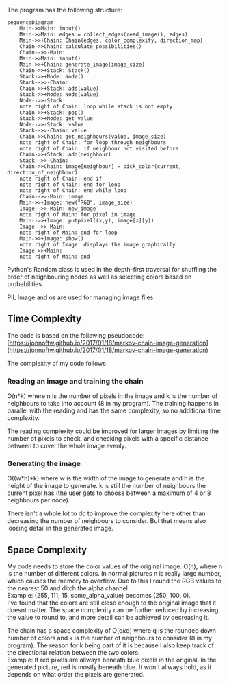 The program has the following structure:  
```mermaid
sequenceDiagram
    Main->>Main: input()
    Main->>Main: edges = collect_edges(read_image(), edges)
    Main->>+Chain: Chain(edges, color_complexity, direction_map)
    Chain->>Chain: calculate_possibilities()
    Chain-->>-Main: 
    Main->>Main: input()
    Main->>+Chain: generate_image(image_size)
    Chain->>+Stack: Stack()
    Stack->>+Node: Node()
    Stack-->>-Chain: 
    Chain->>+Stack: add(value)
    Stack->>+Node: Node(value)
    Node-->>-Stack: 
    note right of Chain: loop while stack is not empty
    Chain->>+Stack: pop()
    Stack->>+Node: get value
    Node-->>-Stack: value
    Stack-->>-Chain: value
    Chain->>Chain: get_neighbours(value, image_size)
    note right of Chain: for loop through neighbours
    note right of Chain: if neighbour not visited before
    Chain->>+Stack: add(neighbour)
    Stack-->>-Chain: 
    Chain->>Chain: image[neighbour] = pick_color(current, direction_of_neighbour)
    note right of Chain: end if
    note right of Chain: end for loop
    note right of Chain: end while loop
    Chain-->>-Main: image 
    Main->>+Image: new("RGB", image_size)
    Image-->>-Main: new_image
    note right of Main: for pixel in image
    Main-->>+Image: putpixel((x,y), image[x][y])
    Image-->>-Main: 
    note right of Main: end for loop
    Main->>+Image: show()
    note right of Image: displays the image graphically
    Image->>+Main: 
    note right of Main: end
```

Python's Random class is used in the depth-first traversal for shuffling the order of neighbouring nodes as well as selecting colors based on probabilities.

PIL Image and os are used for managing image files.

## Time Complexity
The code is based on the following pseudocode:  
[https://jonnoftw.github.io/2017/01/18/markov-chain-image-generation](https://jonnoftw.github.io/2017/01/18/markov-chain-image-generation)  

The complexity of my code follows

### Reading an image and training the chain
O(n*k) where n is the number of pixels in the image and k is the number of neighbours to take into account (8 in my program). 
The training happens in parallel with the reading and has the same complexity, so no additional time complexity.  

The reading complexity could be improved for larger images by limiting the number of pixels to check, and checking pixels with a specific distance between to cover the whole image evenly.

### Generating the image
O((w*h)*k) where w is the width of the image to generate and h is the height of the image to generate. k is still the number of neighbours the current pixel has (the user gets to choose between a maximum of 4 or 8 neighbours per node).  

There isn't a whole lot to do to improve the complexity here other than decreasing the number of neighbours to consider. But that means also loosing detail in the generated image.

## Space Complexity
My code needs to store the color values of the original image.
O(n), where n is the number of different colors. In normal pictures n is really large number, which causes the memory to overflow. Due to this I round the RGB values to the nearest 50 and ditch the alpha channel.  
Example: (255, 111, 15, some_alpha_value) becomes (250, 100, 0).  
I've found that the colors are still close enough to the original image that it doesnt matter. The space complexity can be further reduced by increasing the value to round to, and more detail can be achieved by decreasing it.

The chain has a space complexity of O(q*k*q) where q is the rounded down number of colors and k is the number of neighbours to consider (8 in my program). The reason for k being part of it is because I also keep track of the directional relation between the two colors.  
Example: If red pixels are allways beneath blue pixels in the original. In the generated picture, red is mostly beneath blue. It won't allways hold, as it depends on what order the pixels are generated.